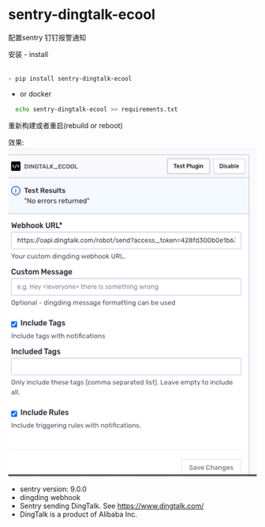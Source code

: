 
# sentry-dingtalk-ecool

配置sentry 钉钉报警通知

安装 - install

```bash

- pip install sentry-dingtalk-ecool
```

* or docker

```bash
  echo sentry-dingtalk-ecool >> requirements.txt
```

 重新构建或者重启(rebuild or reboot)

效果:
![](截屏2020-08-19%2011.54.40.png)

* sentry version: 9.0.0
* dingding webhook
* Sentry sending DingTalk. See https://www.dingtalk.com/
* DingTalk is a product of Alibaba Inc.
